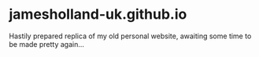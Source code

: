 # jamesholland-uk.github.io
Hastily prepared replica of my old personal website, awaiting some time to be made pretty again...
